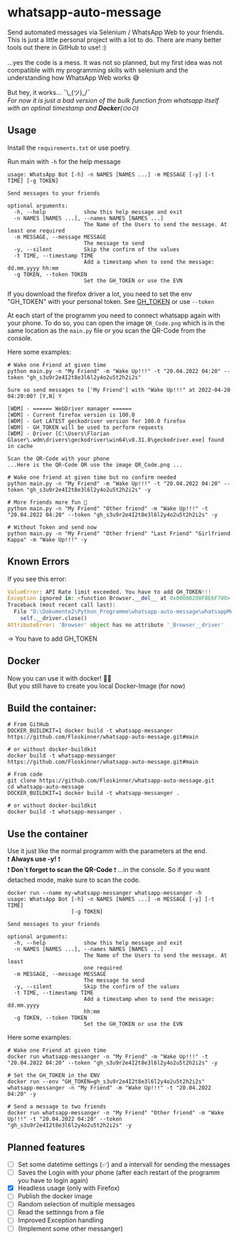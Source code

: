 # whatsapp-auto-message
Send automated messages via Selenium / WhatsApp Web to your friends.<br>
This is just a little personal project with a lot to do. There are many better tools out there in GitHub to use! :) <br>
<br>
...yes the code is a mess. It was not so planned, but my first idea was not compatible with my programming skills with selenium and the understanding how WhatsApp Web works 😅 <br>

But hey, it works... ¯\\\_(ツ)\_/¯ <br>
_For now it is just a bad version of the bulk function from whatsapp itself with an optinal timestamp and **Docker**(⊙o⊙)_

## Usage
Install the `requirements.txt` or use poetry.<br>

Run main with `-h` for the help message
```console
usage: WhatsApp Bot [-h] -n NAMES [NAMES ...] -m MESSAGE [-y] [-t TIME] [-g TOKEN]      

Send messages to your friends

optional arguments:
  -h, --help            show this help message and exit
  -n NAMES [NAMES ...], --names NAMES [NAMES ...]
                        The Name of the Users to send the message. At least one required
  -m MESSAGE, --message MESSAGE
                        The message to send
  -y, --silent          Skip the confirm of the values
  -t TIME, --timestamp TIME
                        Add a timestamp when to send the message: dd.mm.yyyy hh:mm
  -g TOKEN, --token TOKEN
                        Set the GH_TOKEN or use the EVN
```

If you download the firefox driver a lot, you need to set the env "GH_TOKEN" with your personal token. See [GH_TOKEN](https://github.com/SergeyPirogov/webdriver_manager#gh_token) or use `--token` <br>

At each start of the programm you need to connect whatsapp again with your phone. To do so, you can open the image `QR_Code.png` which is in the same location as the `main.py` file or you scan the QR-Code from the console. <br>

Here some examples:
```console
# Wake one Friend at given time
python main.py -n "My Friend" -m "Wake Up!!!" -t "20.04.2022 04:20" --token "gh_s3u9r2e4I2t8e3l6l2y4o2u5t2h2i2s"

Sure so send messages to ['My Friend'] with "Wake Up!!!" at 2022-04-20 04:20:00? [Y,N] Y

[WDM] - ====== WebDriver manager ======
[WDM] - Current firefox version is 100.0
[WDM] - Get LATEST geckodriver version for 100.0 firefox
[WDM] - GH_TOKEN will be used to perform requests
[WDM] - Driver [C:\Users\Florian Glaser\.wdm\drivers\geckodriver\win64\v0.31.0\geckodriver.exe] found in cache

Scan the QR-Code with your phone
...Here is the QR-Code OR use the image QR_Code.png ...
```

```console
# Wake one friend at given time but no confirm needed
python main.py -n "My Friend" -m "Wake Up!!!" -t "20.04.2022 04:20" --token "gh_s3u9r2e4I2t8e3l6l2y4o2u5t2h2i2s" -y

# More friends more fun 🍻
python main.py -n "My Friend" "Other friend" -m "Wake Up!!!" -t "20.04.2022 04:20" --token "gh_s3u9r2e4I2t8e3l6l2y4o2u5t2h2i2s" -y

# Without Token and send now
python main.py -n "My Friend" "Other friend" "Last Friend" "Girlfriend Kappa" -m "Wake Up!!!" -y
```

## Known Errors
If you see this error:
```python
ValueError: API Rate limit exceeded. You have to add GH_TOKEN!!!
Exception ignored in: <function Browser.__del__ at 0x00000208FBE6F700>
Traceback (most recent call last):
  File "D:\Dokumente2\Python_Programme\whatsapp-auto-message\whatsappMessanger\browser.py", line 121, in __del__
    self.__driver.close()
AttributeError: 'Browser' object has no attribute '_Browser__driver'
```
-> You have to add GH_TOKEN
## Docker
Now you can use it with docker! 🚀🥳<br>
But you still have to create you local Docker-Image (for now) <br>

## Build the container:
```console
# From GitHub
DOCKER_BUILDKIT=1 docker build -t whatsapp-messanger https://github.com/Floskinner/whatsapp-auto-message.git#main

# or without docker-buildkit
docker build -t whatsapp-messanger https://github.com/Floskinner/whatsapp-auto-message.git#main
```
```console
# From code
git clone https://github.com/Floskinner/whatsapp-auto-message.git
cd whatsapp-auto-message
DOCKER_BUILDKIT=1 docker build -t whatsapp-messanger .

# or without docker-buildkit
docker build -t whatsapp-messanger .
```

## Use the container
Use it just like the normal programm with the parameters at the end.<br>
❗ **Always use -y!** ❗<br>
❗ **Don`t forget to scan the QR-Code** ❗ ...in the console. So if you want detached mode, make sure to scan the code.
```console
docker run --name my-whatsapp-messanger whatsapp-messanger -h
usage: WhatsApp Bot [-h] -n NAMES [NAMES ...] -m MESSAGE [-y] [-t TIME]
                    [-g TOKEN]

Send messages to your friends

optional arguments:
  -h, --help            show this help message and exit
  -n NAMES [NAMES ...], --names NAMES [NAMES ...]
                        The Name of the Users to send the message. At least
                        one required
  -m MESSAGE, --message MESSAGE
                        The message to send
  -y, --silent          Skip the confirm of the values
  -t TIME, --timestamp TIME
                        Add a timestamp when to send the message: dd.mm.yyyy
                        hh:mm
  -g TOKEN, --token TOKEN
                        Set the GH_TOKEN or use the EVN
```

Here some examples:
```console
# Wake one Friend at given time
docker run whatsapp-messanger -n "My Friend" -m "Wake Up!!!" -t "20.04.2022 04:20" --token "gh_s3u9r2e4I2t8e3l6l2y4o2u5t2h2i2s" -y

# Set the GH_TOKEN in the ENV
docker run --env "GH_TOKEN=gh_s3u9r2e4I2t8e3l6l2y4o2u5t2h2i2s" whatsapp-messanger -n "My Friend" -m "Wake Up!!!" -t "20.04.2022 04:20" -y

# Send a message to two friends
docker run whatsapp-messanger -n "My Friend" "Other friend" -m "Wake Up!!!" -t "20.04.2022 04:20" --token "gh_s3u9r2e4I2t8e3l6l2y4o2u5t2h2i2s" -y
```

## Planned features
- [ ] Set some datetime settings (✅) and a intervall for sending the messages
- [ ] Saves the Login with your phone (after each restart of the programm you have to login again)
- [X] Headless usage (only with Firefox)
- [ ] Publish the docker image
- [ ] Random selection of multiple messages
- [ ] Read the settinngs from a file
- [ ] Improved Exception handling
- [ ] (Implement some other messanger)